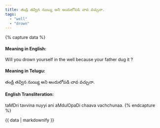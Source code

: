 ```yaml
---
title: తండ్రి తవ్విన నుయ్యి అని అందులోపడి చావ వచ్చునా.
tags:
  - "well"
  - "drown"
---
```


{% capture data %}
#### Meaning in English:
Will you drown yourself in the well because your father dug it ?

#### Meaning in Telugu:
తండ్రి తవ్విన నుయ్యి అని అందులోపడి చావ వచ్చునా.

#### English Transliteration:
taMDri tavvina nuyyi ani aMdulOpaDi chaava vachchunaa.
{% endcapture %}

{{ data | markdownify }}

